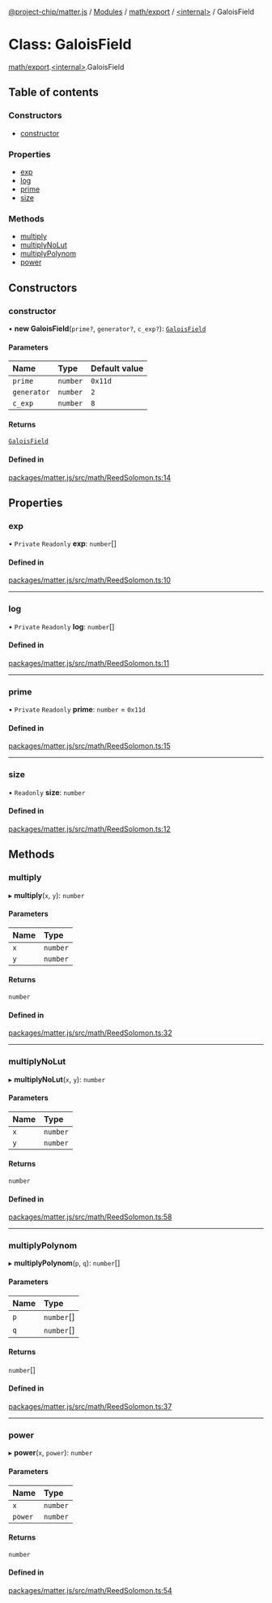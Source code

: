 [@project-chip/matter.js](../README.md) / [Modules](../modules.md) / [math/export](../modules/math_export.md) / [\<internal\>](../modules/math_export._internal_.md) / GaloisField

# Class: GaloisField

[math/export](../modules/math_export.md).[\<internal\>](../modules/math_export._internal_.md).GaloisField

## Table of contents

### Constructors

- [constructor](math_export._internal_.GaloisField.md#constructor)

### Properties

- [exp](math_export._internal_.GaloisField.md#exp)
- [log](math_export._internal_.GaloisField.md#log)
- [prime](math_export._internal_.GaloisField.md#prime)
- [size](math_export._internal_.GaloisField.md#size)

### Methods

- [multiply](math_export._internal_.GaloisField.md#multiply)
- [multiplyNoLut](math_export._internal_.GaloisField.md#multiplynolut)
- [multiplyPolynom](math_export._internal_.GaloisField.md#multiplypolynom)
- [power](math_export._internal_.GaloisField.md#power)

## Constructors

### constructor

• **new GaloisField**(`prime?`, `generator?`, `c_exp?`): [`GaloisField`](math_export._internal_.GaloisField.md)

#### Parameters

| Name | Type | Default value |
| :------ | :------ | :------ |
| `prime` | `number` | `0x11d` |
| `generator` | `number` | `2` |
| `c_exp` | `number` | `8` |

#### Returns

[`GaloisField`](math_export._internal_.GaloisField.md)

#### Defined in

[packages/matter.js/src/math/ReedSolomon.ts:14](https://github.com/project-chip/matter.js/blob/3adaded6/packages/matter.js/src/math/ReedSolomon.ts#L14)

## Properties

### exp

• `Private` `Readonly` **exp**: `number`[]

#### Defined in

[packages/matter.js/src/math/ReedSolomon.ts:10](https://github.com/project-chip/matter.js/blob/3adaded6/packages/matter.js/src/math/ReedSolomon.ts#L10)

___

### log

• `Private` `Readonly` **log**: `number`[]

#### Defined in

[packages/matter.js/src/math/ReedSolomon.ts:11](https://github.com/project-chip/matter.js/blob/3adaded6/packages/matter.js/src/math/ReedSolomon.ts#L11)

___

### prime

• `Private` `Readonly` **prime**: `number` = `0x11d`

#### Defined in

[packages/matter.js/src/math/ReedSolomon.ts:15](https://github.com/project-chip/matter.js/blob/3adaded6/packages/matter.js/src/math/ReedSolomon.ts#L15)

___

### size

• `Readonly` **size**: `number`

#### Defined in

[packages/matter.js/src/math/ReedSolomon.ts:12](https://github.com/project-chip/matter.js/blob/3adaded6/packages/matter.js/src/math/ReedSolomon.ts#L12)

## Methods

### multiply

▸ **multiply**(`x`, `y`): `number`

#### Parameters

| Name | Type |
| :------ | :------ |
| `x` | `number` |
| `y` | `number` |

#### Returns

`number`

#### Defined in

[packages/matter.js/src/math/ReedSolomon.ts:32](https://github.com/project-chip/matter.js/blob/3adaded6/packages/matter.js/src/math/ReedSolomon.ts#L32)

___

### multiplyNoLut

▸ **multiplyNoLut**(`x`, `y`): `number`

#### Parameters

| Name | Type |
| :------ | :------ |
| `x` | `number` |
| `y` | `number` |

#### Returns

`number`

#### Defined in

[packages/matter.js/src/math/ReedSolomon.ts:58](https://github.com/project-chip/matter.js/blob/3adaded6/packages/matter.js/src/math/ReedSolomon.ts#L58)

___

### multiplyPolynom

▸ **multiplyPolynom**(`p`, `q`): `number`[]

#### Parameters

| Name | Type |
| :------ | :------ |
| `p` | `number`[] |
| `q` | `number`[] |

#### Returns

`number`[]

#### Defined in

[packages/matter.js/src/math/ReedSolomon.ts:37](https://github.com/project-chip/matter.js/blob/3adaded6/packages/matter.js/src/math/ReedSolomon.ts#L37)

___

### power

▸ **power**(`x`, `power`): `number`

#### Parameters

| Name | Type |
| :------ | :------ |
| `x` | `number` |
| `power` | `number` |

#### Returns

`number`

#### Defined in

[packages/matter.js/src/math/ReedSolomon.ts:54](https://github.com/project-chip/matter.js/blob/3adaded6/packages/matter.js/src/math/ReedSolomon.ts#L54)
